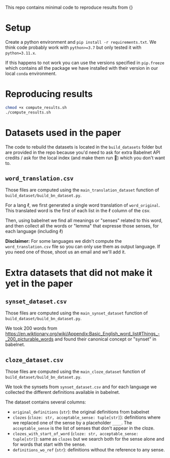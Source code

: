 This repo contains minimal code to reproduce results from {}

# Setup
Create a python environment and `pip install -r requirements.txt`. We think code probably work with `python>=3.7` but only tested it with `python=3.11.x`.

If this happens to not work you can use the versions specified in `pip.freeze` which contains all the package we have installed with their version in our local `conda` environment.

# Reproducing results
```bash	
chmod +x compute_results.sh
./compute_results.sh
```

# Datasets used in the paper
The code to rebuild the datasets is located in the `build_datasets` folder but are provided in the repo because you'd need to ask for extra Babelnet API credits / ask for the local index (and make them run 👻) which you don't want to.

## `word_translation.csv`
Those files are computed using the `main_translation_dataset` function of `build_dataset/build_bn_dataset.py`.

For a lang $\ell$, we first generated a single word translation of `word_original`. 
This translated word is the first of each list in the $\ell$ column of the csv.

Then, using babelnet we find all meanings or "senses" related to this word, and then collect all the words or "lemma" that expresse those senses, for each language (including $\ell$)

**Disclaimer:** For some languages we didn't compute the `word_translation.csv` file so you can only use them as output language. If you need one of those, shoot us an email and we'll add it.

# Extra datasets that did not make it yet in the paper
## `synset_dataset.csv`
Those files are computed using the `main_synset_dataset` function of `build_dataset/build_bn_dataset.py`.

We took 200 words from https://en.wiktionary.org/wiki/Appendix:Basic_English_word_list#Things_-_200_picturable_words and found their canonical concept or "synset" in babelnet.

## `cloze_dataset.csv`
Those files are computed using the `main_cloze_dataset` function of `build_dataset/build_bn_dataset.py`.

We took the synsets from `synset_dataset.csv` and for each language we collected the different definitions available in babelnet. 

The dataset contains several columns:
- `original_definitions` (`str`): the original definitions from babelnet
- `clozes` (`cloze: str, acceptable_sense: tuple[str]`): definitions where we replaced one of the sense by a placeholder `____`. The `acceptable_sense` is the list of senses that don't appear in the cloze.
- `clozes_with_start_of_word` (`cloze: str, acceptable_sense: tuple[str]`): same as `clozes` but we search both for the sense alone and for words that start with the sense.
- `definitions_wo_ref` (`str`): definitions without the reference to any sense. 
